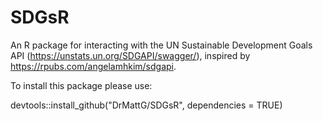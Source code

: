 # SDGsR
An R package for interacting with the UN Sustainable Development Goals API (https://unstats.un.org/SDGAPI/swagger/), inspired by https://rpubs.com/angelamhkim/sdgapi. 

To install this package please use:

devtools::install_github("DrMattG/SDGsR", dependencies = TRUE)
